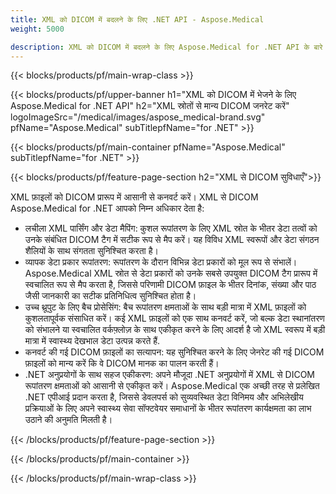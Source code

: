 ```yaml
---
title: XML को DICOM में बदलने के लिए .NET API - Aspose.Medical
weight: 5000

description: XML को DICOM में बदलने के लिए Aspose.Medical for .NET API के बारे में जानकारी
---
```


{{< blocks/products/pf/main-wrap-class >}}

{{< blocks/products/pf/upper-banner h1="XML को DICOM में भेजने के लिए Aspose.Medical for .NET API" h2="XML स्रोतों से मान्य DICOM जनरेट करें" logoImageSrc="/medical/images/aspose_medical-brand.svg" pfName="Aspose.Medical" subTitlepfName="for .NET" >}}

{{< blocks/products/pf/main-container pfName="Aspose.Medical" subTitlepfName="for .NET" >}}

{{< blocks/products/pf/feature-page-section h2="XML से DICOM सुविधाएँ">}}

<p>XML फ़ाइलों को DICOM प्रारूप में आसानी से कनवर्ट करें। XML से DICOM Aspose.Medical for .NET आपको निम्न अधिकार देता है:</p>

<ul>
<li>लचीला XML पार्सिंग और डेटा मैपिंग: कुशल रूपांतरण के लिए XML स्रोत के भीतर डेटा तत्वों को उनके संबंधित DICOM टैग में सटीक रूप से मैप करें। यह विविध XML स्वरूपों और डेटा संगठन शैलियों के साथ संगतता सुनिश्चित करता है।</li>
<li>व्यापक डेटा प्रकार रूपांतरण: रूपांतरण के दौरान विभिन्न डेटा प्रकारों को मूल रूप से संभालें। Aspose.Medical XML स्रोत से डेटा प्रकारों को उनके सबसे उपयुक्त DICOM टैग प्रारूप में स्वचालित रूप से मैप करता है, जिससे परिणामी DICOM फ़ाइल के भीतर दिनांक, संख्या और पाठ जैसी जानकारी का सटीक प्रतिनिधित्व सुनिश्चित होता है।</li>
<li>उच्च थ्रूपुट के लिए बैच प्रोसेसिंग: बैच रूपांतरण क्षमताओं के साथ बड़ी मात्रा में XML फ़ाइलों को कुशलतापूर्वक संसाधित करें। कई XML फ़ाइलों को एक साथ कनवर्ट करें, जो बल्क डेटा स्थानांतरण को संभालने या स्वचालित वर्कफ़्लोज़ के साथ एकीकृत करने के लिए आदर्श है जो XML स्वरूप में बड़ी मात्रा में स्वास्थ्य देखभाल डेटा उत्पन्न करते हैं.</li>
<li>कनवर्ट की गई DICOM फ़ाइलों का सत्यापन: यह सुनिश्चित करने के लिए जेनरेट की गई DICOM फ़ाइलों को मान्य करें कि वे DICOM मानक का पालन करती हैं।</li>
<li>.NET अनुप्रयोगों के साथ सहज एकीकरण: अपने मौजूदा .NET अनुप्रयोगों में XML से DICOM रूपांतरण क्षमताओं को आसानी से एकीकृत करें। Aspose.Medical एक अच्छी तरह से प्रलेखित .NET एपीआई प्रदान करता है, जिससे डेवलपर्स को सुव्यवस्थित डेटा विनिमय और अभिलेखीय प्रक्रियाओं के लिए अपने स्वास्थ्य सेवा सॉफ्टवेयर समाधानों के भीतर रूपांतरण कार्यक्षमता का लाभ उठाने की अनुमति मिलती है।</li>
</ul>

{{< /blocks/products/pf/feature-page-section >}}

{{< /blocks/products/pf/main-container >}}

{{< /blocks/products/pf/main-wrap-class >}}